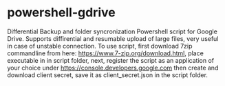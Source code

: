 # powershell-gdrive
Differential Backup and folder syncronization Powershell script for Google Drive. Supports diffirential and resumable upload of large files, very useful in case of unstable connection. 
To use script, first download 7zip commandline from here: https://www.7-zip.org/download.html, place executable in in script folder,  next, register the script as an application of your choice under https://console.developers.google.com 
then create and download client secret, save it as client_secret.json in the script folder.
